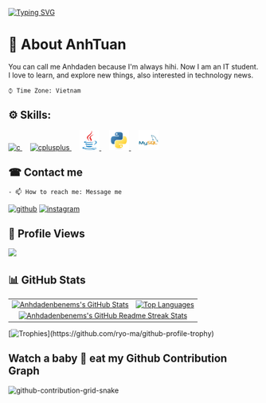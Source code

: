 [![Typing SVG](https://readme-typing-svg.herokuapp.com/?font=Righteous&color=eae1f5&size=60&center=true&vCenter=true&width=1000&height=100&lines=Hello+%F0%9F%91%8B+My+name+is+Anh+Tuan.;Nice+to+meet+you)](https://github.com/CodingAce123)

# 🙋 About AnhTuan
You can call me Anhdaden because I'm always hihi.
Now I am an IT student.
I love to learn, and explore new things, also interested in technology news.
```text
⌚︎ Time Zone: Vietnam
```
## ⚙ Skills:
<div align="left">
  <a href="https://www.cprogramming.com" target="_blank" rel="noreferrer"> <img src="https://raw.githubusercontent.com/arasgungore/arasgungore/main/icons/c.svg" alt="c" width="40" height="40" /> </a>
  &nbsp; &nbsp;
  <a href="https://www.cplusplus.com" target="_blank" rel="noreferrer"> <img src="https://raw.githubusercontent.com/arasgungore/arasgungore/main/icons/cplusplus.svg" alt="cplusplus" width="40" height="40" /> </a>
  &nbsp; &nbsp;
  <a href="https://www.java.com" target="_blank" rel="noreferrer"> <img src="https://raw.githubusercontent.com/devicons/devicon/master/icons/java/java-original.svg" alt="java" width="40" height="40" /> </a>
  &nbsp; &nbsp;
  <a href="https://www.python.org" target="_blank" rel="noreferrer"> <img src="https://raw.githubusercontent.com/devicons/devicon/master/icons/python/python-original.svg" alt="python" width="40" height="40" /> </a>
  &nbsp; &nbsp;
  <a href="https://www.mysql.com" target="_blank" rel="noreferrer"> <img src="https://raw.githubusercontent.com/devicons/devicon/master/icons/mysql/mysql-original-wordmark.svg" alt="mysql" width="40" height="40" /> </a>
</div>

## ☎ Contact me
```text
- 📫 How to reach me: Message me 
```

[<img src='https://cdn.jsdelivr.net/npm/simple-icons@3.0.1/icons/github.svg' alt='github' height='30'>](https://github.com/anhtuan23004)
[<img src='https://cdn.jsdelivr.net/npm/simple-icons@3.0.1/icons/instagram.svg' alt='instagram' height='30'>](https://www.instagram.com/_ahtuan2304_/) 

## 🌝 Profile Views
![](https://komarev.com/ghpvc/?username=anhtuan23004&color=69ffb4&style=for-the-badge)

## 📊 GitHub Stats
<table>
  <tr>
    <td>
      <a href="https://github.com/anuraghazra/github-readme-stats"> <img src="https://github-readme-stats-arasgungore.vercel.app/api?username=anhtuan23004&hide_border=true&show_icons=true&count_private=true" alt="Anhdadenbenems's GitHub Stats" /> </a>
    </td>
    <td>
      <a href="https://github.com/anuraghazra/github-readme-stats"> <img src="https://github-readme-stats-arasgungore.vercel.app/api/top-langs/?username=anhtuan23004&hide_border=true&langs_count=8&layout=compact&count_private=true" alt="Top Languages" /> </a>
    </td>
  </tr>
  <tr>
    <td colspan=2 align="center">
      <a href="https://git.io/streak-stats"> <img src="http://github-readme-streak-stats.herokuapp.com?user=anhtuan23004&hide_border=true&background=f6f8fa&currStreakLabel=000000&date_format=j%20M%5B%20Y%5D" alt="Anhdadenbenems's GitHub Readme Streak Stats" /> </a>
    </td>
  </tr>
</table>

[![Trophies](https://github-profile-trophy-arasgungore.vercel.app/?username=anhtuan23004&no-frame=true&no-bg=true&theme=juicyfresh&column=8&margin-w=5&margin-h=5&rank=-?)](https://github.com/ryo-ma/github-profile-trophy)



## Watch a baby 🐍 eat my Github Contribution Graph
![github-contribution-grid-snake](https://user-images.githubusercontent.com/109308073/204124026-2b60bb96-2bbf-4603-81ac-a70ec77749f1.svg)
